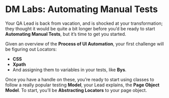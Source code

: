 # DM Labs: Automating Manual Tests

Your QA Lead is back from vacation, and is shocked at your transformation; they
thought it would be quite a bit longer before you’d be ready to start
**Automating Manual Tests**, but it’s time to get you started.

Given an overview of the **Process of UI Automation**, your first challenge will
be figuring out Locators:

- **CSS**
- **Xpath**
- And assigning them to variables in your tests, like **Bys**.

Once you have a handle on these, you’re ready to start using classes to follow a
really popular testing **Model**, your Lead explains, the **Page Object Model**.
To start, you’ll be **Abstracting Locators** to your page object.
